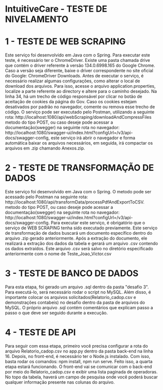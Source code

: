 # IntuitiveCare - TESTE DE NIVELAMENTO

# 1 - TESTE DE WEB SCRAPING
  Este serviço foi desenvolvido em Java com o Spring. Para executar este teste, é necessário ter o ChromeDriver. Existe uma pasta chamada drive que contém o driver referente à versão 134.0.6998.165 do Google Chrome. Caso a versão seja 
    diferente, baixe o driver correspondente no site oficial do Google: ChromeDriver Downloads.
  Antes de executar o serviço, é necessário realizar algumas configurações, como alterar o local de download dos arquivos. Para isso, acesse o arquivo application.properties, localize a parte referente ao directory e 
   altere para o caminho desejado.
  Na linha 34, há um trecho de código responsável por clicar no botão de aceitação de cookies da página do Gov. Caso os cookies estejam desativados por padrão no navegador, comente ou remova esse trecho de código.
  O serviço pode ser executado pelo Postman, utilizando a seguinte rota: http://localhost:1080/api/webScraping/downloadAndCompressFiles metodo do tipo POST, ou caso deseje pode acessar a documentação(swegger) na seguinte 
    rota no navegador: http://localhost:1080/swagger-ui/index.html?configUrl=/v3/api-docs/swagger-config, este serviço irá abrir o navegador e forma automática baixar os arquivos necessários, em seguida, irá compactar os 
    arquivos em .zip chamando Anexos.zip. 

# 2 - TESTE DE TRANSFORMAÇÃO DE DADOS
   Este serviço foi desenvolvido em Java com o Spring. O metodo pode ser acessado pelo Postman na seguinte rota: http://localhost:1080/api/transformData/processPdfAndExportToCSV. metodo do tipo POST, ou caso deseje pode acessar 
    a documentação(swegger) na seguinte rota no navegador: http://localhost:1080/swagger-ui/index.html?configUrl=/v3/api-docs/swagger-config.
   Para executar este serviço, é obrigatório que o serviço de WEB SCRAPING tenha sido executado previamente. Este serviço de transformação de dados buscará um documento específico dentro do arquivo .zip gerado anteriormente.
    Após a extração do documento, ele realizará a extração dos dados da tabela e gerará um arquivo .csv contendo os dados extraídos. Este arquivo .csv será salvo no diretório especificado anteriormente com o nome de Teste_Joao_Victor.csv

# 3 - TESTE DE BANCO DE DADOS
  Para esta etapa, foi gerado um arquivo .sql dentro da pasta "desafio 3". Para executá-lo, será necessário rodar o script no MySQL. Além disso, é importante colocar os arquivos solicitados(Relatorio_cadop.csv e demonstrações contabeis) no desafio dentro da pasta de arquivos do MySQL.
  O próprio arquivo .sql contém comentários que explicam passo a passo o que deve ser seguido durante a execução.

# 4 - TESTE DE API
  Para seguir com essa etapa, primeiro você precisa configurar a rota do arquivo Relatorio_cadop.csv no app.py dentro da pasta back-end na linha 16. Depois, no front-end, é necessário ter o Node.js instalado. Com isso, basta rodar os comandos: npm install, npm run serve.
  Feito isso, a quarta etapa estará funcionando. O front-end vai se comunicar com o back-end por meio do Relatorio_cadop.csv e exibir uma lista paginada de operadoras. No topo da tabela, haverá um campo de pesquisa onde você poderá buscar qualquer informação presente nas colunas do arquivo.
